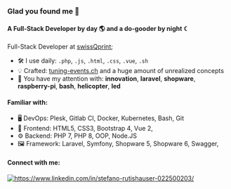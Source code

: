 ### Glad you found me 🍾

#### A Full-Stack Developer by day 🌎  and a do-gooder by night ☾

Full-Stack Developer at [swissQprint](https://swissqprint.com);<br>

- 🛠️ I use daily: `.php`, `.js`, `.html`, `.css`, `.vue`, `.sh`
- 💡 Crafted: [tuning-events.ch](https://www.tuning-events.ch/) and a huge amount of unrealized concepts
- 💬 You have my attention with: **innovation**, **laravel**, **shopware**, **raspberry-pi**, **bash**, **helicopter**, **led**

#### Familiar with:
- 🖥️ DevOps: Plesk, Gitlab CI, Docker, Kubernetes, Bash, Git
- 🎨 Frontend: HTML5, CSS3, Bootstrap 4, Vue 2,
- ⚙️ Backend: PHP 7, PHP 8, OOP, Node.JS
- 🖼️ Framework: Laravel, Symfony, Shopware 5, Shopware 6, Swagger,

#### Connect with me:
<a href="https://www.linkedin.com/in/stefano-rutishauser-022500203/" target="blank"><img align="center" src="https://img.shields.io/badge/LinkedIn-0077B5?style=for-the-badge&logo=linkedin&logoColor=white" alt="https://www.linkedin.com/in/stefano-rutishauser-022500203/" /></a>

